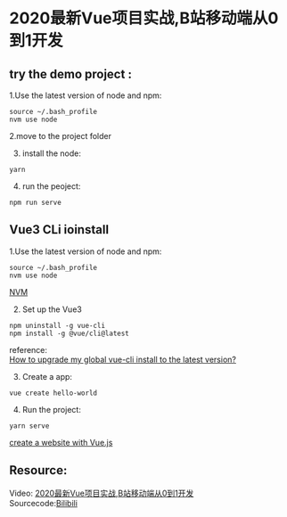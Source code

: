 # 2020最新Vue项目实战,B站移动端从0到1开发
## try the demo project  :
1.Use the latest version of node and npm:
```
source ~/.bash_profile 
nvm use node  

```
2.move to the project folder

3. install the node:
```
yarn
```
4. run the peoject:  
```
npm run serve
```
## Vue3 CLi ioinstall
1.Use the latest version of node and npm:     
```
source ~/.bash_profile 
nvm use node  
```
[NVM](https://github.com/GlennOu66304/hotelReservation)    

2. Set up the Vue3  
```
npm uninstall -g vue-cli 
npm install -g @vue/cli@latest 
```
reference:   
[How to upgrade my global vue-cli install to the latest version?](https://stackoverflow.com/questions/55686943/how-to-upgrade-my-global-vue-cli-install-to-the-latest-version)   

3. Create a app:  
```
vue create hello-world
```

4. Run the project:  
```
yarn serve
```
[create a website with Vue.js](http://glennou.cn/2020/08/24/create-a-website-with-Vuejs/)   

## Resource:
Video: [2020最新Vue项目实战,B站移动端从0到1开发](https://www.bilibili.com/video/BV1vT4y137So?from=search&seid=17762586340653805563)   
Sourcecode:[Bilibili](https://github.com/githubchx12380/vue-bilibili)   